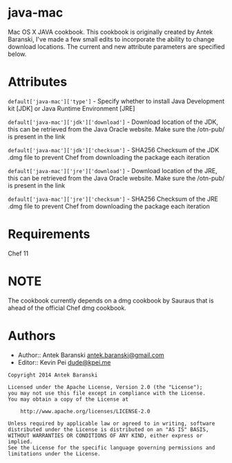java-mac
===========

Mac OS X JAVA cookbook.  This cookbook is originally created by Antek Baranski, I've made a few small edits to incorporate the ability to
change download locations. The current and new attribute parameters are specified below.

Attributes
============

`default['java-mac']['type']` - Specify whether to install Java Development kit [JDK] or Java Runtime Environment [JRE]

`default['java-mac']['jdk']['download']` - Download location of the JDK, this can be retrieved from the Java Oracle website.  Make sure the /otn-pub/ is present in the link

`default['java-mac']['jdk']['checksum']` - SHA256 Checksum of the JDK .dmg file to prevent Chef from downloading the package each iteration

`default['java-mac']['jre']['download']` - Download location of the JRE, this can be retrieved from the Java Oracle website.  Make sure the /otn-pub/ is present in the link

`default['java-mac']['jre']['checksum']` - SHA256 Checksum of the JRE .dmg file to prevent Chef from downloading the package each iteration

Requirements
============

Chef 11

NOTE
===========

The cookbook currently depends on a dmg cookbook by Sauraus that is ahead of the official Chef dmg cookbook.

Authors
==================

- Author:: Antek Baranski <antek.baranski@gmail.com>
- Editor:: Kevin Pei <dude@kpei.me>

```text
Copyright 2014 Antek Baranski

Licensed under the Apache License, Version 2.0 (the "License");
you may not use this file except in compliance with the License.
You may obtain a copy of the License at

    http://www.apache.org/licenses/LICENSE-2.0

Unless required by applicable law or agreed to in writing, software
distributed under the License is distributed on an "AS IS" BASIS,
WITHOUT WARRANTIES OR CONDITIONS OF ANY KIND, either express or implied.
See the License for the specific language governing permissions and
limitations under the License.
```
